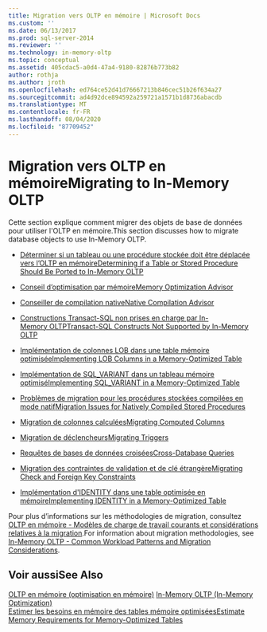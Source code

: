 ```yaml
---
title: Migration vers OLTP en mémoire | Microsoft Docs
ms.custom: ''
ms.date: 06/13/2017
ms.prod: sql-server-2014
ms.reviewer: ''
ms.technology: in-memory-oltp
ms.topic: conceptual
ms.assetid: 405cdac5-a0d4-47a4-9180-82876b773b82
author: rothja
ms.author: jroth
ms.openlocfilehash: ed764ce52d41d76667213b846cec51b26f634a27
ms.sourcegitcommit: ad4d92dce894592a259721a1571b1d8736abacdb
ms.translationtype: MT
ms.contentlocale: fr-FR
ms.lasthandoff: 08/04/2020
ms.locfileid: "87709452"
---
```

# <a name="migrating-to-in-memory-oltp"></a><span data-ttu-id="8adae-102">Migration vers OLTP en mémoire</span><span class="sxs-lookup"><span data-stu-id="8adae-102">Migrating to In-Memory OLTP</span></span>
  <span data-ttu-id="8adae-103">Cette section explique comment migrer des objets de base de données pour utiliser l'OLTP en mémoire.</span><span class="sxs-lookup"><span data-stu-id="8adae-103">This section discusses how to migrate database objects to use In-Memory OLTP.</span></span>  
  
-   [<span data-ttu-id="8adae-104">Déterminer si un tableau ou une procédure stockée doit être déplacée vers l’OLTP en mémoire</span><span class="sxs-lookup"><span data-stu-id="8adae-104">Determining if a Table or Stored Procedure Should Be Ported to In-Memory OLTP</span></span>](determining-if-a-table-or-stored-procedure-should-be-ported-to-in-memory-oltp.md)  
  
-   [<span data-ttu-id="8adae-105">Conseil d’optimisation par mémoire</span><span class="sxs-lookup"><span data-stu-id="8adae-105">Memory Optimization Advisor</span></span>](memory-optimization-advisor.md)  
  
-   [<span data-ttu-id="8adae-106">Conseiller de compilation native</span><span class="sxs-lookup"><span data-stu-id="8adae-106">Native Compilation Advisor</span></span>](native-compilation-advisor.md)  
  
-   [<span data-ttu-id="8adae-107">Constructions Transact-SQL non prises en charge par In-Memory OLTP</span><span class="sxs-lookup"><span data-stu-id="8adae-107">Transact-SQL Constructs Not Supported by In-Memory OLTP</span></span>](transact-sql-constructs-not-supported-by-in-memory-oltp.md)  
  
-   [<span data-ttu-id="8adae-108">Implémentation de colonnes LOB dans une table mémoire optimisée</span><span class="sxs-lookup"><span data-stu-id="8adae-108">Implementing LOB Columns in a Memory-Optimized Table</span></span>](../../database-engine/implementing-lob-columns-in-a-memory-optimized-table.md)  
  
-   [<span data-ttu-id="8adae-109">Implémentation de SQL_VARIANT dans un tableau mémoire optimisé</span><span class="sxs-lookup"><span data-stu-id="8adae-109">Implementing SQL_VARIANT in a Memory-Optimized Table</span></span>](implementing-sql-variant-in-a-memory-optimized-table.md)  
  
-   [<span data-ttu-id="8adae-110">Problèmes de migration pour les procédures stockées compilées en mode natif</span><span class="sxs-lookup"><span data-stu-id="8adae-110">Migration Issues for Natively Compiled Stored Procedures</span></span>](migration-issues-for-natively-compiled-stored-procedures.md)  
  
-   [<span data-ttu-id="8adae-111">Migration de colonnes calculées</span><span class="sxs-lookup"><span data-stu-id="8adae-111">Migrating Computed Columns</span></span>](migrating-computed-columns.md)  
  
-   [<span data-ttu-id="8adae-112">Migration de déclencheurs</span><span class="sxs-lookup"><span data-stu-id="8adae-112">Migrating Triggers</span></span>](migrating-triggers.md)  
  
-   [<span data-ttu-id="8adae-113">Requêtes de bases de données croisées</span><span class="sxs-lookup"><span data-stu-id="8adae-113">Cross-Database Queries</span></span>](cross-database-queries.md)  
  
-   [<span data-ttu-id="8adae-114">Migration des contraintes de validation et de clé étrangère</span><span class="sxs-lookup"><span data-stu-id="8adae-114">Migrating Check and Foreign Key Constraints</span></span>](../../database-engine/migrating-check-and-foreign-key-constraints.md)  
  
-   [<span data-ttu-id="8adae-115">Implémentation d'IDENTITY dans une table optimisée en mémoire</span><span class="sxs-lookup"><span data-stu-id="8adae-115">Implementing IDENTITY in a Memory-Optimized Table</span></span>](implementing-identity-in-a-memory-optimized-table.md)  
  
 <span data-ttu-id="8adae-116">Pour plus d’informations sur les méthodologies de migration, consultez [OLTP en mémoire - Modèles de charge de travail courants et considérations relatives à la migration](https://msdn.microsoft.com/library/dn673538.aspx).</span><span class="sxs-lookup"><span data-stu-id="8adae-116">For information about migration methodologies, see [In-Memory OLTP - Common Workload Patterns and Migration Considerations](https://msdn.microsoft.com/library/dn673538.aspx).</span></span>  
  
## <a name="see-also"></a><span data-ttu-id="8adae-117">Voir aussi</span><span class="sxs-lookup"><span data-stu-id="8adae-117">See Also</span></span>  
 <span data-ttu-id="8adae-118">[OLTP en mémoire &#40;optimisation en mémoire&#41;](in-memory-oltp-in-memory-optimization.md) </span><span class="sxs-lookup"><span data-stu-id="8adae-118">[In-Memory OLTP &#40;In-Memory Optimization&#41;](in-memory-oltp-in-memory-optimization.md) </span></span>  
 [<span data-ttu-id="8adae-119">Estimer les besoins en mémoire des tables mémoire optimisées</span><span class="sxs-lookup"><span data-stu-id="8adae-119">Estimate Memory Requirements for Memory-Optimized Tables</span></span>](memory-optimized-tables.md)  
  
  
